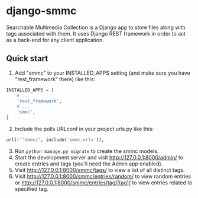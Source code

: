# django-smmc

Searchable Multimedia Collection is a Django app to store files along with tags associated with them. It uses Django REST framework in order to act as a back-end for any client application.

## Quick start

1. Add "smmc" to your INSTALLED_APPS setting (and make sure you have "rest_framework" there) like this:
```python
INSTALLED_APPS = [
    # ...
    'rest_framework',
    # ...
    'smmc',
]
```
2. Include the polls URLconf in your project urls.py like this:
```python
url(r'^smmc/', include('smmc.urls')),
```
3. Run `python manage.py migrate` to create the smmc models.
4. Start the development server and visit http://127.0.0.1:8000/admin/ to create entries and tags (you'll need the Admin app enabled).
5. Visit http://127.0.0.1:8000/smmc/tags/ to view a list of all distinct tags.
6. Visit http://127.0.0.1:8000/smmc/entries/random/ to view random entries or http://127.0.0.1:8000/smmc/entries/tag/[tag]/ to view entries related to specified tag.
